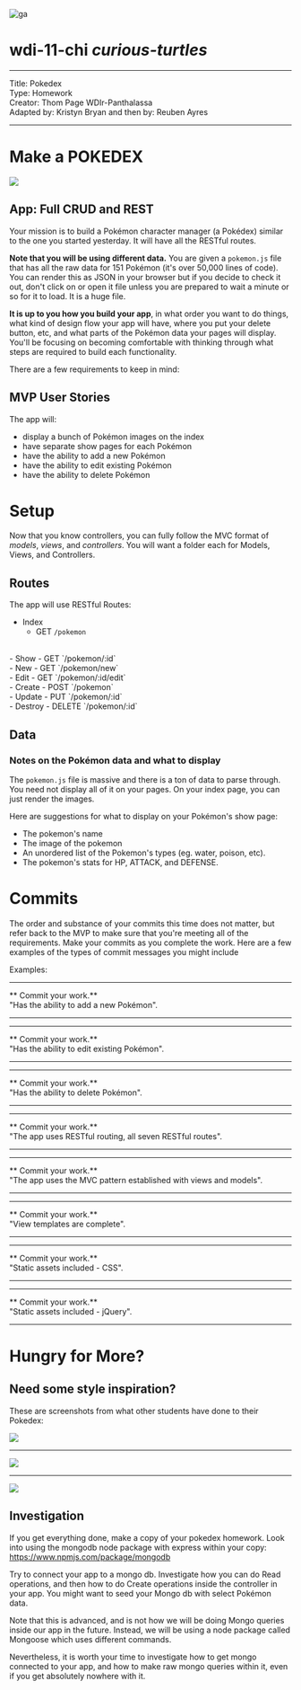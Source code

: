 ![ga](http://mobbook.generalassemb.ly/ga_cog.png)

# wdi-11-chi _curious-turtles_

---
Title: Pokedex <br>
Type: Homework<br>
Creator: Thom Page WDIr-Panthalassa <br>
Adapted by: Kristyn Bryan and then by: Reuben Ayres<br>

---


# Make a POKEDEX

![](http://2.bp.blogspot.com/_-wYnCaxCjpQ/TLzx5cAvEGI/AAAAAAAACfw/_RCnrFIP7LM/s1600/poke2.jpg)


## App: Full CRUD and REST

Your mission is to build a Pokémon character manager (a Pokédex) similar to the one you started yesterday.  It will have all the RESTful routes.

**Note that you will be using different data.**  You are given a `pokemon.js` file that has all the raw data for 151 Pokémon (it's over 50,000 lines of code). You can render this as JSON in your browser but if you decide to check it out, don't click on or open it file unless you are prepared to wait a minute or so for it to load. It is a huge file.

**It is up to you how you build your app**, in what order you want to do things, what kind of design flow your app will have, where you put your delete button, etc, and what parts of the Pokémon data your pages will display.  You'll be focusing on becoming comfortable with thinking through what steps are required to build each functionality.

There are a few requirements to keep in mind:

## MVP User Stories

The app will:

  - display a bunch of Pokémon images on the index
  - have separate show pages for each Pokémon
  - have the ability to add a new Pokémon
  - have the ability to edit existing Pokémon
  - have the ability to delete Pokémon

# Setup 
  Now that you know controllers, you can fully follow the MVC format of *models*, *views*, and *controllers*.  You will want a folder each for Models, Views, and Controllers.

## Routes

The app will use RESTful Routes:

- Index
  - GET `/pokemon`
<br>
- Show
  - GET `/pokemon/:id`
<br>
- New
  - GET `/pokemon/new`
<br>
- Edit
  - GET `/pokemon/:id/edit`
<br>
- Create
  - POST `/pokemon`
<br>
- Update
  - PUT `/pokemon/:id`
  <br>
- Destroy
  - DELETE `/pokemon/:id`

## Data

### Notes on the Pokémon data and what to display

The `pokemon.js` file is massive and there is a ton of data to parse through. You need not display all of it on your pages. On your index page, you can just render the images.

Here are suggestions for what to display on your Pokémon's show page:

- The pokemon's name
- The image of the pokemon
- An unordered list of the Pokemon's types (eg. water, poison, etc).
- The pokemon's stats for HP, ATTACK, and DEFENSE.

# Commits

The order and substance of your commits this time does not matter, but refer back to the MVP to make sure that you're meeting all of the requirements. Make your commits as you complete the work.  Here are a few examples of the types of commit messages you might include

Examples:

<hr>
** Commit your work.** <br>
"Has the ability to add a new Pokémon".
<hr>

<hr>
** Commit your work.** <br>
"Has the ability to edit existing Pokémon".
<hr>

<hr>
** Commit your work.** <br>
"Has the ability to delete Pokémon".
<hr>

<hr>
** Commit your work.** <br>
"The app uses RESTful routing, all seven RESTful routes".
<hr>

<hr>
** Commit your work.** <br>
"The app uses the MVC pattern established with views and models".
<hr>

<hr>
** Commit your work.** <br>
"View templates are complete".
<hr>

<hr>
** Commit your work.** <br>
"Static assets included - CSS".
<hr>

<hr>
** Commit your work.** <br>
"Static assets included - jQuery".
<hr>


# Hungry for More?

## Need some style inspiration?
These are screenshots from what other students have done to their Pokedex:

![](https://i.imgur.com/KuMLqH3.png)

<hr>

![](https://i.imgur.com/liFVa27.png)

<hr>

![](https://i.imgur.com/zvMKkKG.png)

## Investigation

If you get everything done, make a copy of your pokedex homework. Look into using the mongodb node package with express within your copy:
https://www.npmjs.com/package/mongodb

Try to connect your app to a mongo db. Investigate how you can do Read operations, and then how to do Create operations inside the controller in your app. You might want to seed your Mongo db with select Pokémon data.

Note that this is advanced, and is not how we will be doing Mongo queries inside our app in the future. Instead, we will be using a node package called Mongoose which uses different commands.

Nevertheless, it is worth your time to investigate how to get mongo connected to your app, and how to make raw mongo queries within it, even if you get absolutely nowhere with it.
